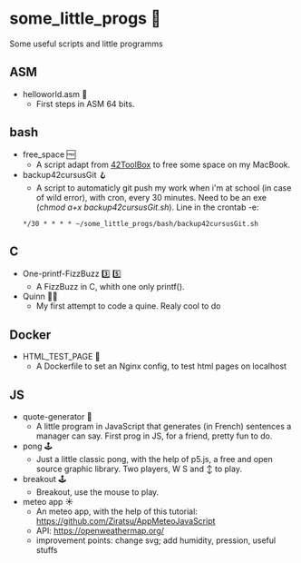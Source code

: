 # some_little_progs :memo:

Some useful scripts and little programms

## ASM
- helloworld.asm :floppy_disk:
	- First steps in ASM 64 bits.<br />

## bash
- free_space :free:
	- A script adapt from <a href="https://github.com/alexandregv/42toolbox">42ToolBox</a> to free some space on my MacBook.<br />
- backup42cursusGit 🪝
	- A script to automaticly git push my work when i'm at school (in case of wild error), with cron, every 30 minutes. Need to be an exe (<i>chmod a+x backup42cursusGit.sh</i>). Line in the crontab -e:
	```
	*/30 * * * * ~/some_little_progs/bash/backup42cursusGit.sh
	```

## C
- One-printf-FizzBuzz :three: :five:
	- A FizzBuzz in C, whith one only printf().<br />
- Quinn 👩‍⚕️ 
	- My first attempt to code a quine. Realy cool to do<br />

## Docker
- HTML_TEST_PAGE 🐳
	- A Dockerfile to set an Nginx config, to test html pages on localhost<br />

## JS
- quote-generator :scroll:
	- A little program in JavaScript that generates (in French) sentences a manager can say. First prog in JS, for a friend, pretty fun to do.<br />
- pong 🕹️
	- Just a little classic pong, with the help of p5.js, a free and open source graphic library. Two players, W S and ↕️ to play.<br />
- breakout 🕹️
	- Breakout, use the mouse to play.<br />
- meteo app ☀️
	- An meteo app, with the help of this tutorial: https://github.com/Ziratsu/AppMeteoJavaScript
	- API: https://openweathermap.org/
	- improvement points: change svg; add humidity, pression, useful stuffs<br />
